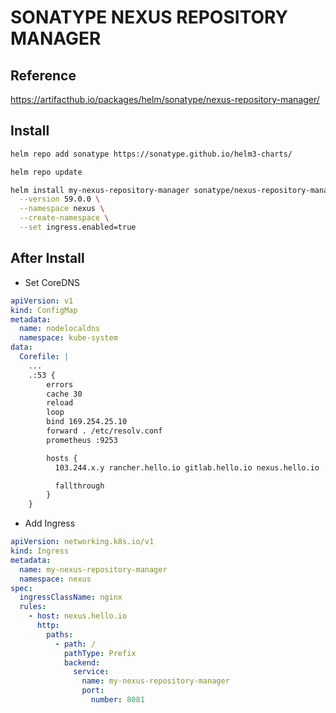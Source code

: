 # SONATYPE NEXUS REPOSITORY MANAGER

## Reference
https://artifacthub.io/packages/helm/sonatype/nexus-repository-manager/

## Install
```bash
helm repo add sonatype https://sonatype.github.io/helm3-charts/

helm repo update

helm install my-nexus-repository-manager sonatype/nexus-repository-manager \
  --version 59.0.0 \
  --namespace nexus \
  --create-namespace \
  --set ingress.enabled=true
```

## After Install
- Set CoreDNS
```yaml
apiVersion: v1
kind: ConfigMap
metadata:
  name: nodelocaldns
  namespace: kube-system
data:
  Corefile: |
    ...
    .:53 {
        errors
        cache 30
        reload
        loop
        bind 169.254.25.10
        forward . /etc/resolv.conf
        prometheus :9253

        hosts {
          103.244.x.y rancher.hello.io gitlab.hello.io nexus.hello.io

          fallthrough
        }
    }
```

- Add Ingress
```yaml
apiVersion: networking.k8s.io/v1
kind: Ingress
metadata:
  name: my-nexus-repository-manager
  namespace: nexus
spec:
  ingressClassName: nginx
  rules:
    - host: nexus.hello.io
      http:
        paths:
          - path: /
            pathType: Prefix
            backend:
              service:
                name: my-nexus-repository-manager
                port:
                  number: 8081

```